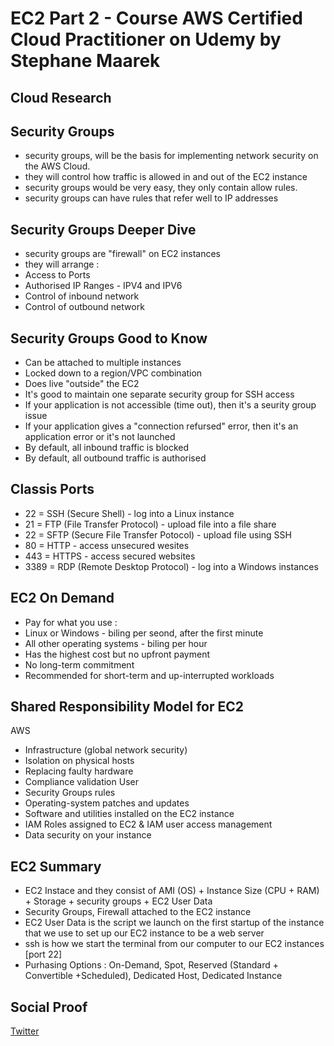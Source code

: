 
# EC2 Part 2 - Course AWS Certified Cloud Practitioner on Udemy by Stephane Maarek


## Cloud Research
## Security Groups 
- security groups, will be the basis for implementing network security 
  on the AWS Cloud.
- they will control how traffic is allowed in and out of the EC2 instance
- security groups would be very easy, they only contain allow rules.
- security groups can have rules that refer well to IP addresses

## Security Groups Deeper Dive 
- security groups are "firewall" on EC2 instances
- they will arrange : 
 - Access to Ports 
 - Authorised IP Ranges - IPV4 and IPV6 
 - Control of inbound network 
 - Control of outbound network 

## Security Groups Good to Know 
- Can be attached to multiple instances
- Locked down to a region/VPC combination 
- Does live "outside" the EC2 
- It's good to maintain one separate security group for SSH access 
- If your application is not accessible (time out), then it's a seurity group issue 
- If your application gives a "connection refursed" error, then it's an application 
  error or it's not launched 
- By default, all inbound traffic is blocked 
- By default, all outbound traffic is authorised

## Classis Ports 
- 22 = SSH (Secure Shell) - log into a Linux instance 
- 21 = FTP (File Transfer Protocol) - upload file into a file share 
- 22 = SFTP (Secure File Transfer Potocol) - upload file using SSH  
- 80 = HTTP - access unsecured wesites 
- 443 = HTTPS - access secured websites 
- 3389 = RDP (Remote Desktop Protocol) - log into a Windows instances 

## EC2 On Demand 
- Pay for what you use :
 - Linux or Windows - biling per seond, after the first minute 
 - All other operating systems - biling per hour 
- Has the highest cost but no upfront payment 
- No long-term commitment 
- Recommended for short-term and up-interrupted workloads

## Shared Responsibility Model for EC2 
AWS
- Infrastructure (global network security)
- Isolation on physical hosts
- Replacing faulty hardware
- Compliance validation 
User 
- Security Groups rules 
- Operating-system patches and updates
- Software and utilities installed on the EC2 instance
- IAM Roles assigned to EC2 & IAM user access management 
- Data security on your instance

## EC2 Summary 
- EC2 Instace and they consist of AMI (OS) + Instance Size (CPU + RAM) + Storage + security groups + EC2 User Data 
- Security Groups, Firewall attached to the EC2 instance 
- EC2 User Data is the script we launch on the first startup of the instance that we use to set up our EC2 instance to be a web server
- ssh is how we start the terminal from our computer to our EC2 instances [port 22]
- Purhasing Options : On-Demand, Spot, Reserved (Standard + Convertible +Scheduled), Dedicated Host, Dedicated Instance

 ## Social Proof


[Twitter](https://twitter.com/silvyameliaa_/status/1614774110965624834)
